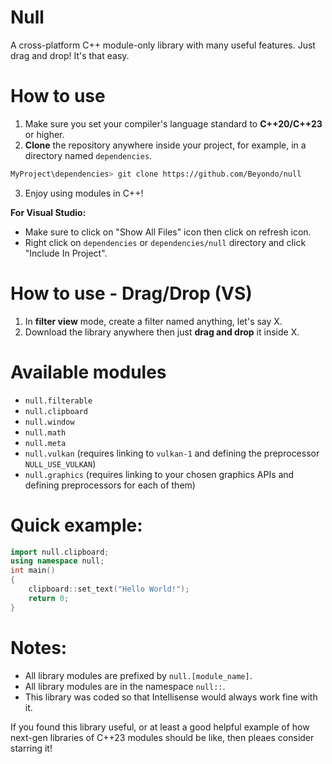 # Null
A cross-platform C++ module-only library with many useful features. Just drag and drop! It's that easy.

# How to use
1. Make sure you set your compiler's language standard to **C++20/C++23** or higher.
2. **Clone** the repository anywhere inside your project, for example, in a directory named `dependencies`.
```bash
MyProject\dependencies> git clone https://github.com/Beyondo/null
```
3. Enjoy using modules in C++!

**For Visual Studio:**
- Make sure to click on "Show All Files" icon then click on refresh icon.
- Right click on `dependencies` or `dependencies/null` directory and click "Include In Project".

# How to use - Drag/Drop (VS)
1. In **filter view** mode, create a filter named anything, let's say X.
2. Download the library anywhere then just **drag and drop** it inside X.<br>

# Available modules
- `null.filterable`
- `null.clipboard`
- `null.window`
- `null.math`
- `null.meta`
- `null.vulkan` (requires linking to `vulkan-1` and defining the preprocessor `NULL_USE_VULKAN`)
- `null.graphics` (requires linking to your chosen graphics APIs and defining preprocessors for each of them)

# Quick example:
```cpp
import null.clipboard;
using namespace null;
int main()
{
	clipboard::set_text("Hello World!");
	return 0;
}
```

# Notes:
- All library modules are prefixed by `null.[module_name]`.
- All library modules are in the namespace `null::`.
- This library was coded so that Intellisense would always work fine with it.

If you found this library useful, or at least a good helpful example of how next-gen libraries of C++23 modules should be like, then pleaes consider starring it!
